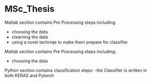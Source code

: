 # MSc_Thesis

Matlab section contains Pre Processing steps including:
   - choosing the data
   - clearning the data
   - using a novel techniqe to make them prepare for classifier
   
Matlab section contains Pre Processing steps including:
   - choosing the data

Python section contains classification steps:
   -the Classifier is written in both KERAS and Pytorch
